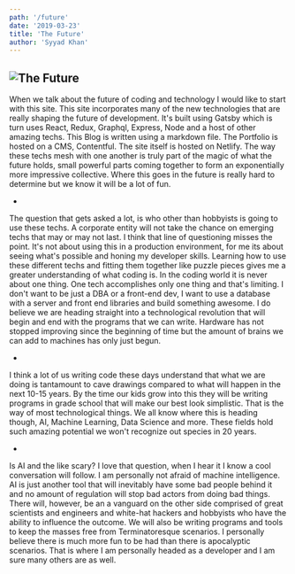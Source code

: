 ```yaml
---
path: '/future'
date: '2019-03-23'
title: 'The Future'
author: 'Syyad Khan'
---
```


## ![The Future](https://res.cloudinary.com/khandoors/image/upload/c_scale,h_250,w_250/v1560215857/Blog%20Images/future.jpg 'The Future')

When we talk about the future of coding and technology I would like to start with this site. This site incorporates many of the new technologies that are really shaping the future of development. It's built using Gatsby which is turn uses React, Redux, Graphql, Express, Node and a host of other amazing techs. This Blog is written using a markdown file. The Portfolio is hosted on a CMS, Contentful. The site itself is hosted on Netlify. The way these techs mesh with one another is truly part of the magic of what the future holds, small powerful parts coming together to form an exponentially more impressive collective. Where this goes in the future is really hard to determine but we know it will be a lot of fun.

-

The question that gets asked a lot, is who other than hobbyists is going to use these techs. A corporate entity will not take the chance on emerging techs that may or may not last. I think that line of questioning misses the point. It's not about using this in a production environment, for me its about seeing what's possible and honing my developer skills. Learning how to use these different techs and fitting them together like puzzle pieces gives me a greater understanding of what coding is. In the coding world it is never about one thing. One tech accomplishes only one thing and that's limiting. I don't want to be just a DBA or a front-end dev, I want to use a database with a server and front end libraries and build something awesome. I do believe we are heading straight into a technological revolution that will begin and end with the programs that we can write. Hardware has not stopped improving since the beginning of time but the amount of brains we can add to machines has only just begun.

-

I think a lot of us writing code these days understand that what we are doing is tantamount to cave drawings compared to what will happen in the next 10-15 years. By the time our kids grow into this they will be writing programs in grade school that will make our best look simplistic. That is the way of most technological things. We all know where this is heading though, AI, Machine Learning, Data Science and more. These fields hold such amazing potential we won't recognize out species in 20 years.

-

Is AI and the like scary? I love that question, when I hear it I know a cool conversation will follow. I am personally not afraid of machine intelligence. AI is just another tool that will inevitably have some bad people behind it and no amount of regulation will stop bad actors from doing bad things. There will, however, be an a vanguard on the other side comprised of great scientists and engineers and white-hat hackers and hobbyists who have the ability to influence the outcome. We will also be writing programs and tools to keep the masses free from Terminatoresque scenarios. I personally believe there is much more fun to be had than there is apocalyptic scenarios. That is where I am personally headed as a developer and I am sure many others are as well.
